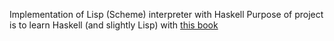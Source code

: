 Implementation of Lisp (Scheme) interpreter with Haskell
Purpose of project is to learn Haskell (and slightly Lisp) with [this book](https://en.wikibooks.org/wiki/Write_Yourself_a_Scheme_in_48_Hours)
